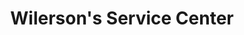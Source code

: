 ---
title: "Wilerson's Service Center"
url: /springfield/wilersons-service-center/
shop: Autowerkstatt
---